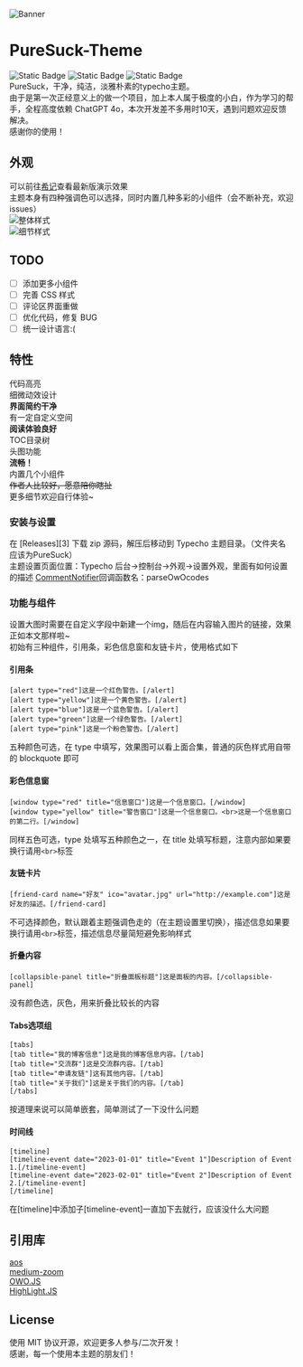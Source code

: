 ![Banner](https://s2.loli.net/2024/08/05/M4FTuyI2b7aU3Ag.png)
# PureSuck-Theme
![Static Badge](https://img.shields.io/badge/RELEASE-1.1.4-blue)
![Static Badge](https://img.shields.io/badge/LICENSE-MIT-green)
![Static Badge](https://img.shields.io/badge/AUTHOR-MoXiify-pink)  
PureSuck，干净，纯洁，淡雅朴素的typecho主题。  
由于是第一次正经意义上的做一个项目，加上本人属于极度的小白，作为学习的帮手，全程高度依赖 ChatGPT 4o，本次开发差不多用时10天，遇到问题欢迎反馈解决。  
感谢你的使用！
## 外观
可以前往[希记](https://note.moxiify.cn)查看最新版演示效果  
主题本身有四种强调色可以选择，同时内置几种多彩的小组件（会不断补充，欢迎issues）  
![整体样式](https://s2.loli.net/2024/08/05/NZItCKfVaFMxXHA.png)  
![细节样式](https://s2.loli.net/2024/08/05/1JWB6G3gqlEV7pR.png)
## TODO
- [ ] 添加更多小组件  
- [ ] 完善 CSS 样式
- [ ] 评论区界面重做
- [ ] 优化代码，修复 BUG
- [ ] 统一设计语言:(
## 特性
代码高亮   
细微动效设计  
**界面简约干净**  
有一定自定义空间  
**阅读体验良好**  
TOC目录树  
头图功能  
**流畅！**  
内置几个小组件  
~~作者人比较好，愿意陪你瞎扯~~  
更多细节欢迎自行体验~  
### 安装与设置
在 [Releases][3] 下载 zip 源码，解压后移动到 Typecho 主题目录。（文件夹名应该为PureSuck）  
主题设置页面位置：Typecho 后台->控制台->外观->设置外观，里面有如何设置的描述
[CommentNotifier](https://github.com/jrotty/CommentNotifier)回调函数名：parseOwOcodes
### 功能与组件
设置大图时需要在自定义字段中新建一个img，随后在内容输入图片的链接，效果正如本文那样啦~  
初始有三种组件，引用条，彩色信息窗和友链卡片，使用格式如下
#### 引用条
```
[alert type="red"]这是一个红色警告。[/alert]
[alert type="yellow"]这是一个黄色警告。[/alert]
[alert type="blue"]这是一个蓝色警告。[/alert]
[alert type="green"]这是一个绿色警告。[/alert]
[alert type="pink"]这是一个粉色警告。[/alert]
```
五种颜色可选，在 type 中填写，效果图可以看上面合集，普通的灰色样式用自带的 blockquote 即可
#### 彩色信息窗
```
[window type="red" title="信息窗口"]这是一个信息窗口。[/window]
[window type="yellow" title="警告窗口"]这是一个信息窗口。<br>这是一个信息窗口的第二行。[/window]
```
同样五色可选，type 处填写五种颜色之一，在 title 处填写标题，注意内部如果要换行请用`<br>`标签
#### 友链卡片
```
[friend-card name="好友" ico="avatar.jpg" url="http://example.com"]这是好友的描述。[/friend-card]
```
不可选择颜色，默认跟着主题强调色走的（在主题设置里切换），描述信息如果要换行请用`<br>`标签，描述信息尽量简短避免影响样式
#### 折叠内容
```
[collapsible-panel title="折叠面板标题"]这是面板的内容。[/collapsible-panel]
```
没有颜色选，灰色，用来折叠比较长的内容
#### Tabs选项组
```
[tabs]
[tab title="我的博客信息"]这是我的博客信息内容。[/tab]
[tab title="交流群"]这是交流群内容。[/tab]
[tab title="申请友链"]这有其他内容。[/tab]
[tab title="关于我们"]这是关于我们的内容。[/tab]
[/tabs]
```
按道理来说可以简单嵌套，简单测试了一下没什么问题
#### 时间线
```
[timeline]
[timeline-event date="2023-01-01" title="Event 1"]Description of Event 1.[/timeline-event]
[timeline-event date="2023-02-01" title="Event 2"]Description of Event 2.[/timeline-event]
[/timeline]
```
在[timeline]中添加子[timeline-event]一直加下去就行，应该没什么大问题
## 引用库
[aos](https://github.com/michalsnik/aos)  
[medium-zoom](https://github.com/francoischalifour/medium-zoom)  
[OWO.JS](https://github.com/DIYgod/OwO)  
[HighLight.JS](https://github.com/highlightjs/highlight.js)
## License
使用 MIT 协议开源，欢迎更多人参与/二次开发！  
感谢，每一个使用本主题的朋友们！

